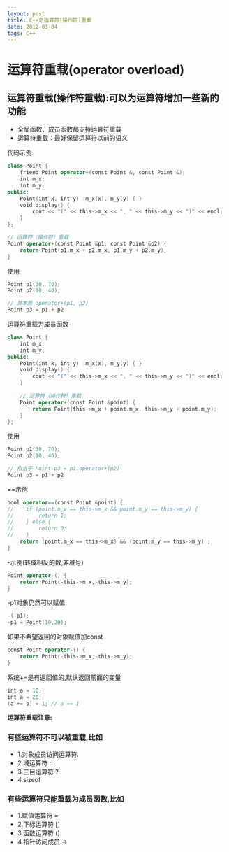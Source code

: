 ```yaml
---
layout: post
title: C++之运算符(操作符)重载
date: 2012-03-04
tags: C++
---
```

# 运算符重载(operator overload)

## 运算符重载(操作符重载):可以为运算符增加一些新的功能
- 全局函数、成员函数都支持运算符重载
- 运算符重载：最好保留运算符以前的语义

代码示例:
```swift
class Point {
    friend Point operator+(const Point &, const Point &);
    int m_x;
    int m_y;
public:
    Point(int x, int y) :m_x(x), m_y(y) { }
    void display() {
        cout << "(" << this->m_x << ", " << this->m_y << ")" << endl;
    }
};

// 运算符（操作符）重载
Point operator+(const Point &p1, const Point &p2) {
    return Point(p1.m_x + p2.m_x, p1.m_y + p2.m_y);
}
```


使用
```swift
Point p1(30, 70);
Point p2(10, 40);

// 其本质 operator+(p1, p2)
Point p3 = p1 + p2
```

运算符重载为成员函数
```swift
class Point {
    int m_x;
    int m_y;
public:
    Point(int x, int y) :m_x(x), m_y(y) { }
    void display() {
        cout << "(" << this->m_x << ", " << this->m_y << ")" << endl;
    }
    
    // 运算符（操作符）重载
    Point operator+(const Point &point) {
        return Point(this->m_x + point.m_x, this->m_y + point.m_y);
    }
};
```
使用
```swift
Point p1(30, 70);
Point p2(10, 40);

// 相当于 Point p3 = p1.operator+(p2)
Point p3 = p1 + p2
```

==示例
```swift
bool operator==(const Point &point) {
//    if (point.m_x == this->m_x && point.m_y == this->m_y) {
//        return 1;
//    } else {
//        return 0;
//    }    
    return (point.m_x == this->m_x) && (point.m_y == this->m_y) ;
}
```
-示例(转成相反的数,非减号)
```swift
Point operator-() {
    return Point(-this->m_x,-this->m_y);
}
```

-p1对象仍然可以赋值
```swift
-(-p1);
-p1 = Point(10,20);
```
如果不希望返回的对象赋值加const
```swift
const Point operator-() {
    return Point(-this->m_x,-this->m_y);
}
```

系统+=是有返回值的,默认返回前面的变量
```swift
int a = 10;
int a = 20;
(a += b) = 1; // a == 1
```

**运算符重载注意:**
### 有些运算符不可以被重载,比如
- 1.对象成员访问运算符.
- 2.域运算符 ::
- 3.三目运算符 ? :
- 4.sizeof


### 有些运算符只能重载为成员函数,比如
- 1.赋值运算符 =
- 2.下标运算符 []
- 3.函数运算符 ()
- 4.指针访问成员 ->
